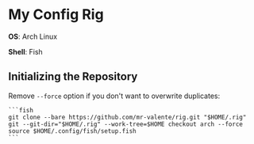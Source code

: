 # My Config Rig

**OS**: Arch Linux 

**Shell**: Fish

## Initializing the Repository

Remove `--force` option if you don't want to overwrite duplicates:

    ```fish
    git clone --bare https://github.com/mr-valente/rig.git "$HOME/.rig"
    git --git-dir="$HOME/.rig" --work-tree=$HOME checkout arch --force
    source $HOME/.config/fish/setup.fish
    ```